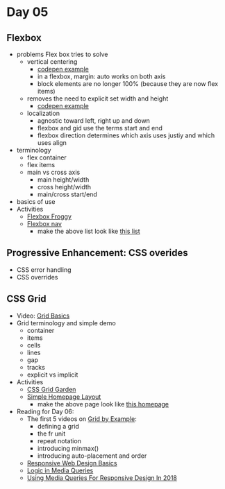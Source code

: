 # Day 05
## Flexbox
- problems Flex box tries to solve
  - vertical centering
    - [codepen example](https://codepen.io/acidtone/pen/oNvMrEE)
    - in a flexbox, margin: auto works on both axis
    - block elements are no longer 100% (because they are now flex items)
  - removes the need to explicit set width and height
    - [codepen example](https://codepen.io/acidtone/pen/wvwxOMR)
  - localization
    - agnostic toward left, right up and down
    - flexbox and gid use the terms start and end
    - flexbox direction determines which axis uses justiy and which uses align
- terminology
  - flex container
  - flex items
  - main vs cross axis
    - main height/width
    - cross height/width
    - main/cross start/end
- basics of use
- Activities
  - [Flexbox Froggy](https://flexboxfroggy.com/)
  - [Flexbox nav](https://codepen.io/acidtone/pen/RwbYwVJ)
    - make the above list look like [this list](https://codepen.io/acidtone/pen/oKjMaz)

## Progressive Enhancement: CSS overides
- CSS error handling
- CSS overrides

## CSS Grid
- Video: [Grid Basics](https://youtu.be/FEnRpy9Xfes)
- Grid terminology and simple demo
  - container
  - items
  - cells
  - lines
  - gap
  - tracks
  - explicit vs implicit
- Activities
  - [CSS Grid Garden](https://cssgridgarden.com/)
  - [Simple Homepage Layout](https://codepen.io/acidtone/pen/MWgqaYg)
    - make the above page look like [this homepage](https://codepen.io/acidtone/pen/QejVBW)
- Reading for Day 06:
  - The first 5 videos on [Grid by Example](https://gridbyexample.com/video/):
    - defining a grid
    - the fr unit
    - repeat notation
    - introducing minmax()
    - introducing auto-placement and order
  - [Responsive Web Design Basics](https://developers.google.com/web/fundamentals/design-and-ux/responsive/)
  - [Logic in Media Queries](https://css-tricks.com/logic-in-media-queries/)
  - [Using Media Queries For Responsive Design In 2018](https://www.smashingmagazine.com/2018/02/media-queries-responsive-design-2018/)
